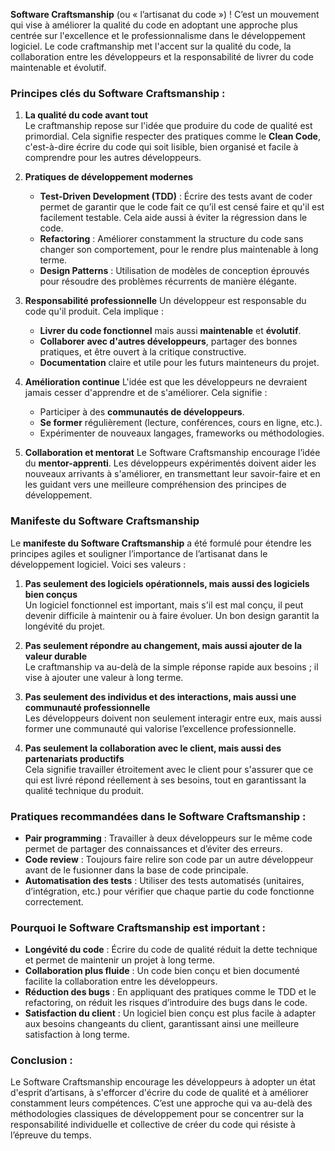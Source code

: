  **Software Craftsmanship** (ou « l’artisanat du code ») ! C’est un mouvement qui vise à améliorer la qualité du code en adoptant une approche plus centrée sur l'excellence et le professionnalisme dans le développement logiciel. Le code craftmanship met l'accent sur la qualité du code, la collaboration entre les développeurs et la responsabilité de livrer du code maintenable et évolutif.

### **Principes clés du Software Craftsmanship :**

1. **La qualité du code avant tout**  
   Le craftmanship repose sur l'idée que produire du code de qualité est primordial. Cela signifie respecter des pratiques comme le **Clean Code**, c'est-à-dire écrire du code qui soit lisible, bien organisé et facile à comprendre pour les autres développeurs.

2. **Pratiques de développement modernes**
   - **Test-Driven Development (TDD)** : Écrire des tests avant de coder permet de garantir que le code fait ce qu’il est censé faire et qu'il est facilement testable. Cela aide aussi à éviter la régression dans le code.
   - **Refactoring** : Améliorer constamment la structure du code sans changer son comportement, pour le rendre plus maintenable à long terme.
   - **Design Patterns** : Utilisation de modèles de conception éprouvés pour résoudre des problèmes récurrents de manière élégante.

3. **Responsabilité professionnelle**
   Un développeur est responsable du code qu'il produit. Cela implique :
   - **Livrer du code fonctionnel** mais aussi **maintenable** et **évolutif**.
   - **Collaborer avec d'autres développeurs**, partager des bonnes pratiques, et être ouvert à la critique constructive.
   - **Documentation** claire et utile pour les futurs mainteneurs du projet.

4. **Amélioration continue**
   L'idée est que les développeurs ne devraient jamais cesser d'apprendre et de s'améliorer. Cela signifie :
   - Participer à des **communautés de développeurs**.
   - **Se former** régulièrement (lecture, conférences, cours en ligne, etc.).
   - Expérimenter de nouveaux langages, frameworks ou méthodologies.

5. **Collaboration et mentorat**
   Le Software Craftsmanship encourage l’idée du **mentor-apprenti**. Les développeurs expérimentés doivent aider les nouveaux arrivants à s'améliorer, en transmettant leur savoir-faire et en les guidant vers une meilleure compréhension des principes de développement.

### **Manifeste du Software Craftsmanship**

Le **manifeste du Software Craftsmanship** a été formulé pour étendre les principes agiles et souligner l’importance de l’artisanat dans le développement logiciel. Voici ses valeurs :

1. **Pas seulement des logiciels opérationnels, mais aussi des logiciels bien conçus**  
   Un logiciel fonctionnel est important, mais s'il est mal conçu, il peut devenir difficile à maintenir ou à faire évoluer. Un bon design garantit la longévité du projet.

2. **Pas seulement répondre au changement, mais aussi ajouter de la valeur durable**  
   Le craftmanship va au-delà de la simple réponse rapide aux besoins ; il vise à ajouter une valeur à long terme.

3. **Pas seulement des individus et des interactions, mais aussi une communauté professionnelle**  
   Les développeurs doivent non seulement interagir entre eux, mais aussi former une communauté qui valorise l’excellence professionnelle.

4. **Pas seulement la collaboration avec le client, mais aussi des partenariats productifs**  
   Cela signifie travailler étroitement avec le client pour s'assurer que ce qui est livré répond réellement à ses besoins, tout en garantissant la qualité technique du produit.

### **Pratiques recommandées dans le Software Craftsmanship :**

- **Pair programming** : Travailler à deux développeurs sur le même code permet de partager des connaissances et d’éviter des erreurs.
- **Code review** : Toujours faire relire son code par un autre développeur avant de le fusionner dans la base de code principale.
- **Automatisation des tests** : Utiliser des tests automatisés (unitaires, d’intégration, etc.) pour vérifier que chaque partie du code fonctionne correctement.

### **Pourquoi le Software Craftsmanship est important :**

- **Longévité du code** : Écrire du code de qualité réduit la dette technique et permet de maintenir un projet à long terme.
- **Collaboration plus fluide** : Un code bien conçu et bien documenté facilite la collaboration entre les développeurs.
- **Réduction des bugs** : En appliquant des pratiques comme le TDD et le refactoring, on réduit les risques d’introduire des bugs dans le code.
- **Satisfaction du client** : Un logiciel bien conçu est plus facile à adapter aux besoins changeants du client, garantissant ainsi une meilleure satisfaction à long terme.

### **Conclusion :**
Le Software Craftsmanship encourage les développeurs à adopter un état d'esprit d’artisans, à s'efforcer d'écrire du code de qualité et à améliorer constamment leurs compétences. C’est une approche qui va au-delà des méthodologies classiques de développement pour se concentrer sur la responsabilité individuelle et collective de créer du code qui résiste à l’épreuve du temps.